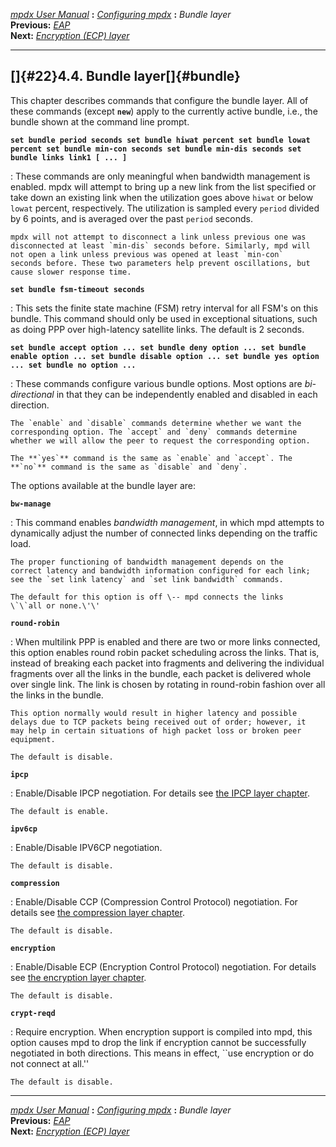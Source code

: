 [*mpdx User Manual*](README.md) **:** [*Configuring mpdx*](mpd17.md)
**:** *Bundle layer*\
**Previous:** [*EAP*](mpd21.md)\
**Next:** [*Encryption (ECP) layer*](mpd23.md)

------------------------------------------------------------------------

## []{#22}4.4. Bundle layer[]{#bundle}

This chapter describes commands that configure the bundle layer. All of
these commands (except **`new`**) apply to the currently active bundle,
i.e., the bundle shown at the command line prompt.

**`set bundle period seconds set bundle hiwat percent set bundle lowat percent set bundle min-con seconds set bundle min-dis seconds set bundle links link1 [ ... ]`**

:   These commands are only meaningful when bandwidth management is
    enabled. mpdx will attempt to bring up a new link from the list
    specified or take down an existing link when the utilization goes
    above `hiwat` or below `lowat` percent, respectively. The
    utilization is sampled every `period` divided by 6 points, and is
    averaged over the past `period` seconds.

    mpdx will not attempt to disconnect a link unless previous one was
    disconnected at least `min-dis` seconds before. Similarly, mpd will
    not open a link unless previous was opened at least `min-con`
    seconds before. These two parameters help prevent oscillations, but
    cause slower response time.

**`set bundle fsm-timeout seconds`**

:   This sets the finite state machine (FSM) retry interval for all
    FSM\'s on this bundle. This command should only be used in
    exceptional situations, such as doing PPP over high-latency
    satellite links. The default is 2 seconds.

**`set bundle accept option ... set bundle deny option ... set bundle enable option ... set bundle disable option ... set bundle yes option ... set bundle no option ...`**

:   These commands configure various bundle options. Most options are
    *bi-directional* in that they can be independently enabled and
    disabled in each direction.

    The `enable` and `disable` commands determine whether we want the
    corresponding option. The `accept` and `deny` commands determine
    whether we will allow the peer to request the corresponding option.

    The **`yes`** command is the same as `enable` and `accept`. The
    **`no`** command is the same as `disable` and `deny`.

The options available at the bundle layer are:

**`bw-manage`**

:   This command enables *bandwidth management*, in which mpd attempts
    to dynamically adjust the number of connected links depending on the
    traffic load.

    The proper functioning of bandwidth management depends on the
    correct latency and bandwidth information configured for each link;
    see the `set link latency` and `set link bandwidth` commands.

    The default for this option is off \-- mpd connects the links
    \`\`all or none.\'\'

**`round-robin`**

:   When multilink PPP is enabled and there are two or more links
    connected, this option enables round robin packet scheduling across
    the links. That is, instead of breaking each packet into fragments
    and delivering the individual fragments over all the links in the
    bundle, each packet is delivered whole over single link. The link is
    chosen by rotating in round-robin fashion over all the links in the
    bundle.

    This option normally would result in higher latency and possible
    delays due to TCP packets being received out of order; however, it
    may help in certain situations of high packet loss or broken peer
    equipment.

    The default is disable.

**`ipcp`**

:   Enable/Disable IPCP negotiation. For details see [the IPCP layer
    chapter](mpd26.md#ipcp).

    The default is enable.

**`ipv6cp`**

:   Enable/Disable IPV6CP negotiation.

    The default is disable.

**`compression`**

:   Enable/Disable CCP (Compression Control Protocol) negotiation. For
    details see [the compression layer chapter](mpd24.md#compression).

    The default is disable.

**`encryption`**

:   Enable/Disable ECP (Encryption Control Protocol) negotiation. For
    details see [the encryption layer chapter](mpd23.md#encryption).

    The default is disable.

**`crypt-reqd`**

:   Require encryption. When encryption support is compiled into mpd,
    this option causes mpd to drop the link if encryption cannot be
    successfully negotiated in both directions. This means in effect,
    \`\`use encryption or do not connect at all.\'\'

    The default is disable.

------------------------------------------------------------------------

[*mpdx User Manual*](README.md) **:** [*Configuring mpdx*](mpd17.md)
**:** *Bundle layer*\
**Previous:** [*EAP*](mpd21.md)\
**Next:** [*Encryption (ECP) layer*](mpd23.md)
